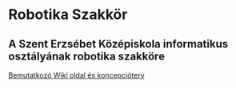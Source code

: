 # Robotika Szakkör

## A Szent Erzsébet Középiskola informatikus osztályának robotika szakköre

[Bemutatkozó Wiki oldal és koncepcióterv](https://github.com/robotics-st-elizabeth/library/wiki "Bemutatkozás és koncepcióterv")
